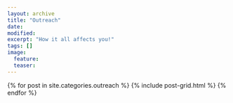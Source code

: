```yaml
---
layout: archive
title: "Outreach"
date:
modified:
excerpt: "How it all affects you!"
tags: []
image:
  feature:
  teaser:
---
```


<div class="tiles">
{% for post in site.categories.outreach %}
  {% include post-grid.html %}
{% endfor %}
</div><!-- /.tiles -->
